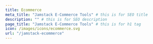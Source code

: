 ```yaml
---
title: Ecommerce
meta_title: "Jamstack E-Commerce Tools" # this is for SEO title
description: "" # this is for SEO description
page_title: "Jamstack E-Commerce Tools" # this is for h1 tag
icon: /images/icons/ecommerce.svg
url: "/jamstack-ecommerce"
---
```



